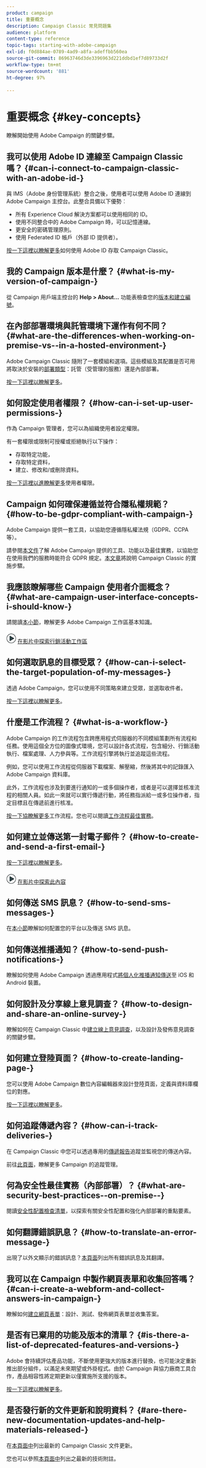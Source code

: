 ```yaml
---
product: campaign
title: 重要概念
description: Campaign Classic 常見問題集
audience: platform
content-type: reference
topic-tags: starting-with-adobe-campaign
exl-id: f0d884ae-0789-4ad9-a8fa-adeffbb560ea
source-git-commit: 86963746d3de3396963d221ddbd1ef7d89733d2f
workflow-type: tm+mt
source-wordcount: '881'
ht-degree: 97%

---
```


# 重要概念 {#key-concepts}

瞭解開始使用 Adobe Campaign 的關鍵步驟。

## 我可以使用 Adobe ID 連線至 Campaign Classic 嗎？ {#can-i-connect-to-campaign-classic-with-an-adobe-id-}

與 IMS（Adobe 身份管理系統）整合之後，使用者可以使用 Adobe ID 連線到 Adobe Campaign 主控台。此整合具備以下優勢︰

* 所有 Experience Cloud 解決方案都可以使用相同的 ID。
* 使用不同整合中的 Adobe Campaign 時，可以記憶連線。
* 更安全的密碼管理原則。
* 使用 Federated ID 帳戶（外部 ID 提供者）。

[按一下這裡以瞭解更多](../../integrations/using/about-adobe-id.md)如何使用 Adobe ID 存取 Campaign Classic。

## 我的 Campaign 版本是什麼？ {#what-is-my-version-of-campaign-}

從 Campaign 用戶端主控台的 **Help > About...** 功能表檢查您的[版本和建立編號](../../platform/using/launching-adobe-campaign.md#getting-your-campaign-version)。

## 在內部部署環境與託管環境下運作有何不同？ {#what-are-the-differences-when-working-on-premise-vs--in-a-hosted-environment-}

Adobe Campaign Classic 隨附了一套模組和選項。這些模組及其配置是否可用將取決於安裝的[部署類型](../../installation/using/hosting-models.md)：託管（受管理的服務）還是內部部署。

[按一下這裡以瞭解更多](../../installation/using/capability-matrix.md)。

## 如何設定使用者權限？ {#how-can-i-set-up-user-permissions-}

作為 Campaign 管理者，您可以為組織使用者設定權限。

有一套權限或限制可授權或拒絕執行以下操作：

* 存取特定功能，
* 存取特定資料，
* 建立、修改和/或刪除資料。

[按一下這裡以進瞭解更多](../../platform/using/access-management.md)使用者權限。

## Campaign 如何確保遵循並符合隱私權規範？ {#how-to-be-gdpr-compliant-with-campaign-}

Adobe Campaign 提供一套工具，以協助您遵循隱私權法規（GDPR、CCPA 等）。

請參閱[本文件](https://helpx.adobe.com/tw/campaign/kb/campaign-privacy-overview.html)了解 Adobe Campaign 提供的工具、功能以及最佳實務，以協助您在使用我們的服務時能符合 GDPR 規定。[本文章](https://helpx.adobe.com/tw/campaign/kb/acc-privacy.html)將說明 Campaign Classic 的實施步驟。

## 我應該瞭解哪些 Campaign 使用者介面概念？ {#what-are-campaign-user-interface-concepts-i-should-know-}

請閱讀[本小節](../../platform/using/adobe-campaign-workspace.md)，瞭解更多 Adobe Campaign 工作區基本知識。

![](assets/do-not-localize/how-to-video.png) [在影片中探索行銷活動工作區](https://experienceleague.adobe.com/docs/campaign-classic-learn/tutorials/getting-started/exploring-the-adobe-campaign-classic-user-interface.html)

## 如何選取訊息的目標受眾？ {#how-can-i-select-the-target-population-of-my-messages-}

透過 Adobe Campaign，您可以使用不同策略來建立受眾，並選取收件者。

[按一下這裡以瞭解更多](../../delivery/using/steps-defining-the-target-population.md)。

## 什麼是工作流程？ {#what-is-a-workflow-}

Adobe Campaign 的工作流程包含跨應用程式伺服器的不同模組策劃所有流程和任務。使用這個全方位的圖像式環境，您可以設計各式流程，包含細分、行銷活動執行、檔案處理、人力參與等。工作流程引擎將執行並追蹤這些流程。

例如，您可以使用工作流程從伺服器下載檔案、解壓縮，然後將其中的記錄匯入 Adobe Campaign 資料庫。

此外，工作流程也涉及到要進行通知的一或多個操作者，或者是可以選擇並核准流程的相關人員。如此一來就可以實行傳遞行動，將任務指派給一或多位操作者，指定目標且在傳遞前進行核准。

[按一下協瞭解更多](../../workflow/using/about-workflows.md)工作流程。您也可以閱讀[工作流程最佳實務](../../workflow/using/building-a-workflow.md)。

## 如何建立並傳送第一封電子郵件？ {#how-to-create-and-send-a-first-email-}

[按一下這裡以瞭解更多](../../delivery/using/about-email-channel.md)。

![](assets/do-not-localize/how-to-video.png) [在影片中探索此內容](https://experienceleague.adobe.com/docs/campaign-classic-learn/tutorials/getting-started/creating-a-campaign-and-an-email.html)

## 如何傳送 SMS 訊息？ {#how-to-send-sms-messages-}

在[本小節](../../delivery/using/sms-channel.md)瞭解如何配置您的平台以及傳送 SMS 訊息。

## 如何傳送推播通知？ {#how-to-send-push-notifications-}

瞭解如何使用 Adobe Campaign 透過應用程式[將個人化推播通知傳送](../../delivery/using/create-notifications-ios.md)至 iOS 和 Android 裝置。

## 如何設計及分享線上意見調查？ {#how-to-design-and-share-an-online-survey-}

瞭解如何在 Campaign Classic 中[建立線上意見調查](../../surveys/using/getting-started-with-surveys.md)，以及設計及發佈意見調查的關鍵步驟。

## 如何建立登陸頁面？ {#how-to-create-landing-page-}

您可以使用 Adobe Campaign 數位內容編輯器來設計登陸頁面，定義與資料庫欄位的對應。

[按一下這裡以瞭解更多](../../web/using/creating-a-landing-page.md)。

## 如何追蹤傳遞內容？ {#how-can-i-track-deliveries-}

在 Campaign Classic 中您可以透過專用的[傳遞報告](../../reporting/using/delivery-reports.md)追蹤並監視您的傳送內容。

前往[此頁面](https://helpx.adobe.com/tw/campaign/kb/acc-tracking.html)，瞭解更多 Campaign 的追蹤管理。

## 何為安全性最佳實務（內部部署）？ {#what-are-security-best-practices--on-premise--}

閱讀[安全性配置檢查清單](https://helpx.adobe.com/tw/campaign/kb/acc-security.html)，以探索有關安全性配置和強化內部部署的重點要素。

## 如何翻譯錯誤訊息？ {#how-to-translate-an-error-message-}

出現了以外文顯示的錯誤訊息？[本頁面](https://docs.adobe.com/content/help/en/campaign-classic/technicalresources/error_messages/error_codes.html)列出所有錯誤訊息及其翻譯。

## 我可以在 Campaign 中製作網頁表單和收集回答嗎？ {#can-i-create-a-webform-and-collect-answers-in-campaign-}

瞭解如何[建立網頁表單](../../web/using/about-web-forms.md)：設計、測試、發佈網頁表單並收集答案。

## 是否有已棄用的功能及版本的清單？ {#is-there-a-list-of-deprecated-features-and-versions-}

Adobe 會持續評估產品功能，不斷使用更強大的版本進行替換，也可能決定重新推出部分組件，以滿足未來期望或外掛程式。由於 Campaign 與協力廠商工具合作，產品相容性將定期更新以僅實施所支援的版本。

[按一下這裡以瞭解更多](https://helpx.adobe.com/tw/campaign/kb/deprecated-and-removed-features.html)。

## 是否發行新的文件更新和說明資料？ {#are-there-new-documentation-updates-and-help-materials-released-}

在[本頁面中](https://experienceleague.adobe.com/docs/campaign-classic/using/documentation-updates.html)列出最新的 Campaign Classic 文件更新。

您也可以參照[本頁面中](https://helpx.adobe.com/tw/campaign/kb/article-list.html)列出之最新的技術附註。
